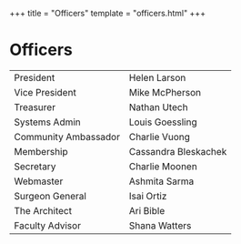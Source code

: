 +++
title = "Officers"
template = "officers.html"
+++

Officers
========

|                      |                      |
|----------------------|----------------------|
| President            | Helen Larson         |
| Vice President       | Mike McPherson       |
| Treasurer            | Nathan Utech         |
| Systems Admin        | Louis Goessling      |
| Community Ambassador | Charlie Vuong        |
| Membership           | Cassandra Bleskachek |
| Secretary            | Charlie Moonen       |
| Webmaster            | Ashmita Sarma        |
| Surgeon General      | Isai Ortiz           |
| The Architect        | Ari Bible            |
| Faculty Advisor      | Shana Watters        |
